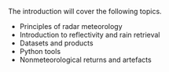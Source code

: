 The introduction will cover the following topics.

- Principles of radar meteorology
- Introduction to reflectivity and rain retrieval
- Datasets and products
- Python tools
- Nonmeteorological returns and artefacts



